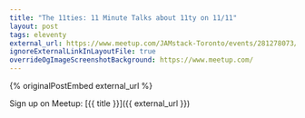 ```yaml
---
title: "The 11ties: 11 Minute Talks about 11ty on 11/11"
layout: post
tags: eleventy
external_url: https://www.meetup.com/JAMstack-Toronto/events/281278073/
ignoreExternalLinkInLayoutFile: true
overrideOgImageScreenshotBackground: https://www.meetup.com/
---
```

{% originalPostEmbed external_url %}

Sign up on Meetup: [{{ title }}]({{ external_url }})
